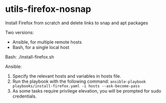 # utils-firefox-nosnap
Install Firefox from scratch and delete links to snap and apt packages

Two versions:
- Ansible, for multiple remote hosts
- Bash, for a single local host

Bash:
./install-firefox.sh

Ansible:
1) Specify the relevant hosts and variables in hosts file.
2) Run the playbook with the following command: `ansible-playbook playbooks/install-firefox.yaml -i hosts --ask-become-pass`
3) As some tasks require privilege elevation, you will be prompted for sudo credentials.
